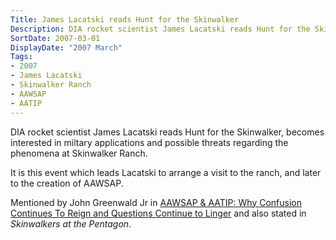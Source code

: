 ```yaml
---
Title: James Lacatski reads Hunt for the Skinwalker
Description: DIA rocket scientist James Lacatski reads Hunt for the Skinwalker, becomes interested in miltary applications and possible threats regarding the phenomena at Skinwalker Ranch.
SortDate: 2007-03-01
DisplayDate: "2007 March"
Tags:
- 2007
- James Lacatski
- Skinwalker Ranch
- AAWSAP
- AATIP
---
```


DIA rocket scientist James Lacatski reads Hunt for the Skinwalker, becomes interested in miltary applications and possible threats regarding the phenomena at Skinwalker Ranch.

It is this event which leads Lacatski to arrange a visit to the ranch, and later to the creation of AAWSAP.

Mentioned by John Greenwald Jr in [AAWSAP & AATIP: Why Confusion Continues To Reign and Questions Continue to Linger](https://www.youtube.com/watch?v=2tVvN6RcyI4) and also stated in *Skinwalkers at the Pentagon*.


